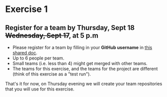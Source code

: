 # Exercise 1

## Register for a team by Thursday, Sept 18 ~~Wednesday, Sept 17~~, at 5 p.m

 * Please register for a team by filling in your **GitHub username** in [this shared doc](https://docs.google.com/spreadsheets/d/1DhrHTwEolqhWXGykEBDnz07suF6UcRwIJDaQemymxZM/edit?usp=sharing).
 * Up to 6 people per team.
 * Small teams (i.e. less than 4) might get merged with other teams.
 * The teams for this exercise, and the teams for the project are different (think of this exercise as a "test run").


That's it for now, on Thursday evening we will create your team repositories that you will use for this exercise.
